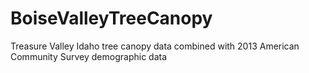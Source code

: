# BoiseValleyTreeCanopy
Treasure Valley Idaho tree canopy data combined with 2013 American Community Survey demographic data
